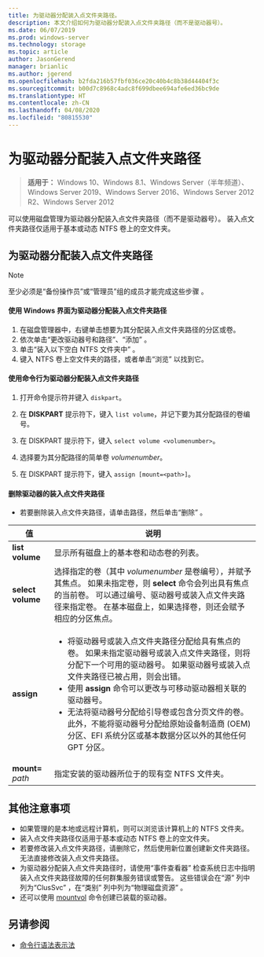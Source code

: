 ```yaml
---
title: 为驱动器分配装入点文件夹路径。
description: 本文介绍如何为驱动器分配装入点文件夹路径（而不是驱动器号）。
ms.date: 06/07/2019
ms.prod: windows-server
ms.technology: storage
ms.topic: article
author: JasonGerend
manager: brianlic
ms.author: jgerend
ms.openlocfilehash: b2fda216b57fbf036ce20c40b4c8b38d44404f3c
ms.sourcegitcommit: b00d7c8968c4adc8f699dbee694afe6ed36bc9de
ms.translationtype: HT
ms.contentlocale: zh-CN
ms.lasthandoff: 04/08/2020
ms.locfileid: "80815530"
---
```

# <a name="assign-a-mount-point-folder-path-to-a-drive"></a>为驱动器分配装入点文件夹路径

> **适用于：** Windows 10、Windows 8.1、Windows Server（半年频道）、Windows Server 2019、Windows Server 2016、Windows Server 2012 R2、Windows Server 2012

可以使用磁盘管理为驱动器分配装入点文件夹路径（而不是驱动器号）。 装入点文件夹路径仅适用于基本或动态 NTFS 卷上的空文件夹。

## <a name="assigning-a-mount-point-folder-path-to-a-drive"></a>为驱动器分配装入点文件夹路径

> [!NOTE]
> 至少必须是“备份操作员”或“管理员”组的成员才能完成这些步骤   。

#### <a name="to-assign-a-mount-point-folder-path-to-a-drive-by-using-the-windows-interface"></a>使用 Windows 界面为驱动器分配装入点文件夹路径

1.  在磁盘管理器中，右键单击想要为其分配装入点文件夹路径的分区或卷。 
2. 依次单击“更改驱动器号和路径”、“添加”   。 
3. 单击“装入以下空白 NTFS 文件夹中”  。
4. 键入 NTFS 卷上空文件夹的路径，或者单击“浏览”  以找到它。

#### <a name="to-assign-a-mount-point-folder-path-to-a-drive-using-a-command-line"></a>使用命令行为驱动器分配装入点文件夹路径

1.  打开命令提示符并键入 `diskpart`。

2.  在 **DISKPART** 提示符下，键入 `list volume`，并记下要为其分配路径的卷编号。

3.  在 DISKPART  提示符下，键入 `select volume <volumenumber>`。 

4. 选择要为其分配路径的简单卷 *volumenumber*。

5.  在 DISKPART  提示符下，键入 `assign [mount=<path>]`。

#### <a name="to-remove-a-mount-point-folder-path-to-a-drive"></a>删除驱动器的装入点文件夹路径

-   若要删除装入点文件夹路径，请单击路径，然后单击“删除”  。

| 值 | 说明 |
| --- | --- |
| **list volume** | 显示所有磁盘上的基本卷和动态卷的列表。 |
| **select volume**        | 选择指定的卷（其中 <em>volumenumber</em> 是卷编号），并赋予其焦点。 如果未指定卷，则 **select** 命令会列出具有焦点的当前卷。 可以通过编号、驱动器号或装入点文件夹路径来指定卷。 在基本磁盘上，如果选择卷，则还会赋予相应的分区焦点。|
| **assign** | <ul><li> 将驱动器号或装入点文件夹路径分配给具有焦点的卷。 如果未指定驱动器号或装入点文件夹路径，则将分配下一个可用的驱动器号。 如果驱动器号或装入点文件夹路径已被占用，则会出错。</li>  <li>使用 **assign** 命令可以更改与可移动驱动器相关联的驱动器号。</li> <li> 无法将驱动器号分配给引导卷或包含分页文件的卷。 此外，不能将驱动器号分配给原始设备制造商 (OEM) 分区、EFI 系统分区或基本数据分区以外的其他任何 GPT 分区。</li></ul> |
| **mount=** <em>path</em> | 指定安装的驱动器所位于的现有空 NTFS 文件夹。  |

## <a name="additional-considerations"></a>其他注意事项

-   如果管理的是本地或远程计算机，则可以浏览该计算机上的 NTFS 文件夹。
-   装入点文件夹路径仅适用于基本或动态 NTFS 卷上的空文件夹。
-   若要修改装入点文件夹路径，请删除它，然后使用新位置创建新文件夹路径。 无法直接修改装入点文件夹路径。
-   为驱动器分配装入点文件夹路径时，请使用“事件查看器”  检查系统日志中指明装入点文件夹路径故障的任何群集服务错误或警告。 这些错误会在“源”  列中列为“ClusSvc”  ，在“类别”  列中列为“物理磁盘资源”  。
-   还可以使用 [mountvol](https://go.microsoft.com/fwlink/?linkid=64111) 命令创建已装载的驱动器。

## <a name="see-also"></a>另请参阅
-   [命令行语法表示法](https://technet.microsoft.com/library/cc742449(v=ws.11).aspx)


